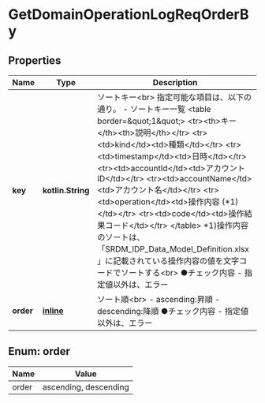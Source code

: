
# GetDomainOperationLogReqOrderBy

## Properties
Name | Type | Description | Notes
------------ | ------------- | ------------- | -------------
**key** | **kotlin.String** | ソートキー&lt;br&gt; 指定可能な項目は、以下の通り。 - ソートキー一覧   &lt;table border&#x3D;\&quot;1\&quot;&gt;     &lt;tr&gt;&lt;th&gt;キー&lt;/th&gt;&lt;th&gt;説明&lt;/th&gt;&lt;/tr&gt;     &lt;tr&gt;&lt;td&gt;kind&lt;/td&gt;&lt;td&gt;種類&lt;/td&gt;&lt;/tr&gt;     &lt;tr&gt;&lt;td&gt;timestamp&lt;/td&gt;&lt;td&gt;日時&lt;/td&gt;&lt;/tr&gt;     &lt;tr&gt;&lt;td&gt;accountId&lt;/td&gt;&lt;td&gt;アカウントID&lt;/td&gt;&lt;/tr&gt;     &lt;tr&gt;&lt;td&gt;accountName&lt;/td&gt;&lt;td&gt;アカウント名&lt;/td&gt;&lt;/tr&gt;     &lt;tr&gt;&lt;td&gt;operation&lt;/td&gt;&lt;td&gt;操作内容 (*1)&lt;/td&gt;&lt;/tr&gt;     &lt;tr&gt;&lt;td&gt;code&lt;/td&gt;&lt;td&gt;操作結果コード&lt;/td&gt;&lt;/tr&gt;   &lt;/table&gt;  *1)操作内容のソートは、「SRDM_IDP_Data_Model_Definition.xlsx」に記載されている操作内容の値を文字コードでソートする&lt;br&gt; ●チェック内容   - 指定値以外は、エラー | 
**order** | [**inline**](#OrderEnum) | ソート順&lt;br&gt;   - ascending:昇順   - descending:降順  ●チェック内容   - 指定値以外は、エラー | 


<a name="OrderEnum"></a>
## Enum: order
Name | Value
---- | -----
order | ascending, descending



